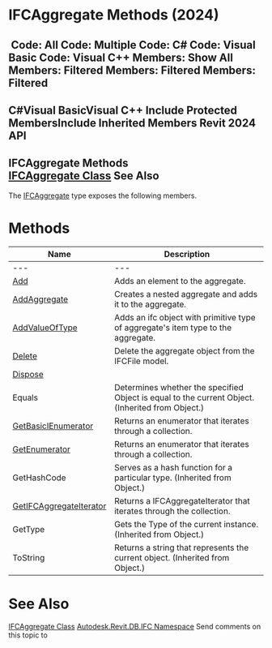 # IFCAggregate Methods (2024)

﻿
 Code: All Code: Multiple Code: C# Code: Visual Basic Code: Visual C++  Members: Show All Members: Filtered Members: Filtered Members: Filtered   
---  
C#Visual BasicVisual C++
Include Protected MembersInclude Inherited Members
Revit 2024 API  
---  
IFCAggregate Methods  
[IFCAggregate Class](06bbeb56-efc6-1810-3111-f8ab4f615da1.md "IFCAggregate Class") See Also  
---  
The [IFCAggregate](06bbeb56-efc6-1810-3111-f8ab4f615da1.md "IFCAggregate Class") type exposes the following members.
# Methods
| Name | Description |
| --- | --- |
| --- | --- | --- |
| [Add](365233ee-4748-5127-a3e7-7c35697d99ea.md "Add Method") | Adds an element to the aggregate. |
| [AddAggregate](c94ca7e9-aed8-5a2b-6c7c-fa6593bd395a.md "AddAggregate Method") | Creates a nested aggregate and adds it to the aggregate. |
| [AddValueOfType](50bd722c-6ab0-888c-7059-7b999d6b9e28.md "AddValueOfType Method") | Adds an ifc object with primitive type of aggregate's item type to the aggregate. |
| [Delete](4a16a3fb-3ebe-b28b-7e11-29783c0737c0.md "Delete Method") | Delete the aggregate object from the IFCFile model. |
| [Dispose](d193643b-7929-3056-b0a1-fae64adb53d9.md "Dispose Method") |
| Equals | Determines whether the specified Object is equal to the current Object. (Inherited from Object.) |
| [GetBasicIEnumerator](c041e1dc-1e0d-389d-416f-85e1ca463843.md "GetBasicIEnumerator Method") | Returns an enumerator that iterates through a collection. |
| [GetEnumerator](5d9c1584-347b-4f6d-9089-905edaa7bf09.md "GetEnumerator Method") | Returns an enumerator that iterates through a collection. |
| GetHashCode | Serves as a hash function for a particular type.  (Inherited from Object.) |
| [GetIFCAggregateIterator](fa84ad86-7874-4893-206f-41bf627ba3b3.md "GetIFCAggregateIterator Method") | Returns a IFCAggregateIterator that iterates through the collection. |
| GetType | Gets the Type of the current instance. (Inherited from Object.) |
| ToString | Returns a string that represents the current object. (Inherited from Object.) |

# See Also
[IFCAggregate Class](06bbeb56-efc6-1810-3111-f8ab4f615da1.md "IFCAggregate Class")
[Autodesk.Revit.DB.IFC Namespace](b823fafb-1ba1-896b-4097-142c2817ce74.md "Autodesk.Revit.DB.IFC Namespace")
Send comments on this topic to 